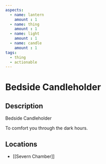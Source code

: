 ```yaml
---
aspects: 
  - name: lantern
    amount : 1
  - name: thing
    amount : 1
  - name: light
    amount : 1
  - name: candle
    amount : 1
tags:
  - thing
  - actionable
---
```


# Bedside Candleholder

## Description
Bedside Candleholder

To comfort you through the dark hours.
## Locations
- [[Severn Chamber]]